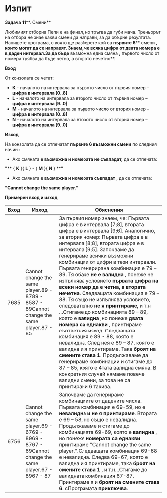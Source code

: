 ﻿# Изпит

**Задача**  **11****. Смени**

Любимият отборна Пепи е на финал, но тръгва да губи мача. Треньорът на отбора не знае какви смени да направи, за да обърне резултата. Напишете програма, с която ще разберете кой са **първите 6**** смени **, които могат да се направят.  Знаем, че всяка цифра от двата номера е в даден интервал.За да бъде** възможна една смяна **,** първото число от номера трябва да бъде четно, а второто нечетно**.

**Вход**

От конзолата се четат:

- **K** - началото на интервала за първото число от първия номер – **цифра в интервала [0..8]**
- **L** - началото на интервала за второто число от първия номер – **цифра в интервала [9..0]**
- **M** - началото на интервала за първото число от втория номер – **цифра в интервала [0..8]**
- **N** - началото на интервала за второто число от втория номер – **цифра в интервала [9..0]**

**Изход**

На конзолата да се отпечатат **първите 6 възможни смени** по следния начин :

- Ако смяната **е възможна и номерата не съвпадат,** да се отпечата:

**&quot;**** { ****K**** }{ ****L**** } - { ****M**** }{ ****N**** } ****&quot;**

- Ако смяната **е възможна и номерата съвпадат** , да се отпечата:

**&quot;Cannot change the same player.&quot;**

**Примерен вход и изход**

| **Вход** | **Изход** | **Обяснения** |
| --- | --- | --- |
| 7685 | Cannot change the same player.89 - 8789 - 8587 - 89Cannot change the same player.87 - 85 | За първия номер знаем, че: Първата цифра е в интервала [7;8], втората цифра е в интервала [9;6]. Аналогично, за втория номер: Първата цифра е в интервала [8;8], втората цифра е в интервала [9;5]. Започваме да генерираме всички възможни комбинации от цифри в тези интервали. Първата генерирана комбинация е 79 – 89. Тя обаче **не е валидна** , понеже не изпълнява условието **първата цифра на всеки номер да е четна, а втората нечетна**. Следващата комбинация е 79 – 88. Тя също не изпълнява условието, следователно **не я принтираме,** и т.н ...Стигаме до комбинацията 89 – 89, която е **валидна** ,но понеже **двата номера са еднакви** , принтираме съответния изход. Следващата комбинация е 89 - 88, която е невалидна. След нея е 89 – 87, която е валидна и я принтираме. Така **броят на смените става 1**. Продължаваме да генерираме комбинации и стигаме до 87 – 85, която е 4тата валидна смяна. В конкретния случай нямаме повече валидни смени, за това не са принтирани 6 такива. |
| 6756 | Cannot change the same player.69 - 6769 - 8969 - 8767 - 69Cannot change the same player.67 - 8967 - 87 | Започваме да генерираме комбинациите от дадените числа. Първата комбинация е 69-59, но е **невалидна и не я принтираме**. Втората е 69 – 58, но също е невалидна. Продължаваме  и стигаме до комбинацията 69-69, която е **валидна** , но понеже **номерата са еднакви** принтираме &quot;Cannot change the same player.&quot;.Следващата комбинация 69-68 е невалидна. Следва 69-67, която е валидна и я принтираме, така **броят на смените става 1** , и т.н...Стигаме до валидната комбинация 67-87. Принтираме я и **броят на смените става 6**. сПрограмата **приключва**. |